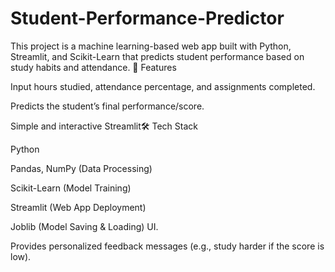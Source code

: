 # Student-Performance-Predictor
This project is a machine learning-based web app built with Python, Streamlit, and Scikit-Learn that predicts student performance based on study habits and attendance.
🔹 Features

Input hours studied, attendance percentage, and assignments completed.

Predicts the student’s final performance/score.

Simple and interactive Streamlit🛠️ Tech Stack

Python

Pandas, NumPy (Data Processing)

Scikit-Learn (Model Training)

Streamlit (Web App Deployment)

Joblib (Model Saving & Loading) UI.

Provides personalized feedback messages (e.g., study harder if the score is low).
